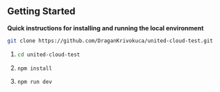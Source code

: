 ## Getting Started

**Quick instructions for installing and running the local environment**

```bash
git clone https://github.com/DraganKrivokuca/united-cloud-test.git
```

1. ```bash
   cd united-cloud-test
   ```
2. ```bash
   npm install
   ```
3. ```bash
   npm run dev
   ```
